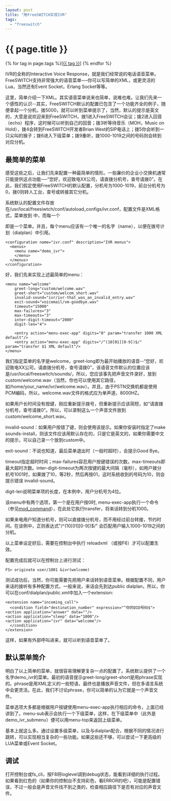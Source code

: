 ```yaml
---
layout: post
title: "用FreeSWITCH实现IVR"
tags:
  - "freeswitch"
---
```


# {{ page.title }}

<div class="tags">
{% for tag in page.tags %}[<a class="tag" href="/tags.html#{{ tag }}">{{ tag }}</a>] {% endfor %}
</div>


IVR的全称的Interactive Voice Response，就是我们经常说的电话语音菜单。FreeSWITCH支持非常强大的语音菜单──你可以写简单的XML，或更灵活的Lua，当然还有Event Socket，Erlang Socket等等。

这里，简单介绍一下XML。其实语音菜单说来也简单，说难也难。让我们先来一个感性的认识--其实，FreeSWITCH默认的配置已包含了一个功能齐全的例子，随便拿起一个分机，拨5000，就可以听到菜单提示了，当然，默认的提示是英文的，大意是说欢迎来到FreeSWITCH，拨1进入FreeSWITCH会议；拨2进入回音（echo）程序，这时候可以听到自己的回音；拨3听等待音乐（MOH，Music on Hold），拨4会转到FreeSWITCH开发者Brian West的SIP电话上；拨5你会听到一只尖叫的猴子；拨6进入下级菜单；拨9重听，拨1000-1019之间的号码则会转到对应分机。

最简单的菜单
--------

感受这些之后，让我们先来配置一种最简单的情形。一些廉价的企业小交换机通常只能提供这点功能──“您好，欢迎致电XX公司，请直拨分机号，查号请拨0”。在此，我们假定使用FreeSWITCH的默认配置，分机号为1000-1019，前台分机号为0，拨0则转人工台，查号或转接其它分机。

系统默认的配置文件存放在/usr/local/freesiwtch/conf/autoload\_configs/ivr.conf，配置文件是XML格式，菜单放到<menus> </menus>中，而每一个<menu> </menu>即是一个菜单。并且，每个menu应该有一个唯一的名字（name），以便在拨号计划（dialplan）中引用。

	<configuration name="ivr.conf" description="IVR menus">
	  <menus>
	    <menu name="demo_ivr">
	    </menu>
	  </menus>
	</configuration>

好，我们先来实现上述最简单的menu：

	<menu name="welcome"
	    greet-long="custom/welcome.wav"
	    greet-short="custom/welcom_short.wav"
	    invalid-sound="ivr/ivr-that_was_an_invalid_entry.wav"
	    exit-sound="voicemail/vm-goodbye.wav"
	    timeout="15000"
	    max-failures="3"
	    max-timeouts="3"
	    inter-digit-timeout="2000"
	    digit-len="4">
	
	    <entry action="menu-exec-app" digits="0" param="transfer 1000 XML default"/>
	    <entry action="menu-exec-app" digits="/^(10[01][0-9])$/" param="transfer $1 XML default"/> 
	</menu>

我们指定菜单的名字是welcome，greet-long即为最开始播放的语音--“您好，欢迎致电XX公司，请直拨分机号，查号请拨0”，该语音文件默认的位置应该是/usr/local/freeswitch/sounds/，所以，您应该事先把声音文件录好，放到custom/welcome.wav（当然，你也可以使用其它路径，如/home/your\_name/ivr/welcome.wav）。并且，由于PSTN交换机都是使用PCM编码，所以，welcome.wav文件的格式应为单声道，8000HZ。

如果用户长时间没有按键，刚应重新提示拨号，但重新提示应该简短，如“请直拨分机号，查号请拨0”。所以，可以录制这么一个声音文件放到custom/welcome\_short.wav。

invalid-sound：如果用户按错了键，则会使用该提示。如果你安装时指定了make sounds-install，则该文件应该用默认存在的，只是它是英文的，如果你需要中文的提示，可以自己录一个放到custom中。

exit-sound：不说也知道，最后菜单退出时（一般时超时），会提示Good Bye。

timeout指定超时时间；max-failures容忍用户按键错误的次数。max-timeouts即最大超时次数。inter-digit-timeout为两次按键的最大间隔（毫秒），如用户拨分机号1001时，如果拨了10，等2秒，然后再按01，这时系统收到的号码为10，则会提示错误 invalid-sound。

digit-len说明菜单项的长度，在本例中，用户分机号为4位。

该menu中有两个选项，第一个是在用户按0时, menu-exec-app执行一个命令（参见[mod\_command](http://wiki.freeswitch.org/wiki/Mod_command)），在此处它执行transfer，将来话转到分机1000。

如果来电用户知道分机号，则可以直接拨分机号，而不用经过前台转接，节约时间。在该例中，正则表达式"/^(10\[01\]\[0-9\])$/" 会匹配用户输入1000-1019之间的分机。

以上菜单设定好后，需要在控制台中执行 reloadxml （或按F6）才可以配置生效。

配置完成后就可以在控制台上进行测试：

	FS> originate user/1001 &ivr(welcome)

测试成功后，当然，你可能需要先把用户来话转到语音菜单。根据配置不同，用户来话的接听有多种配置方式，一般来说，来话会先到达public dialplan，所以，你可以在conf/dialplan/public.xml中加入一个extension:

    <extension name="incoming_call">
      <condition field="destination_number" expression="^你的DID号码$">
	<action application="answer" data=""/>
	<action application="sleep" data="1000"/>
	<action application="ivr" data="welcome"/>
      </condition>
    </extension>

这样，如果有外部呼叫进来，就可以听到语音菜单了。

默认菜单简介
--------

明白了以上简单的菜单，就很容易理解更复杂一点的配置了。系统默认提供了一个名字demo\_ivr的菜单。最初的语音提示greet-long/greet-short是用phrase实现的。phrase是用XML定义的一些短语，最终也是播放声音文件，但在多语言系统中会更灵活。在此，我们不讨论phrase，你可以简单的认为它就是一个声音文件。

菜单选项大多都是根据用户按键使用menu-exec-app执行相应的命令，上面已经讲到了。menu-sub表示会执行一个下级菜单，这样，在下级菜单中（此外是demo\_ivr\_submenu）便可以用menu-top来返回上级菜单。

基本上就这么多。通过设置多级菜单，以及与dialplan配合，根据不同的情况进行跳转，可以实现相当复杂的一些功能。如果这些还不够，可以尝试一下更高级的LUA菜单或Event Socket。

调试
--------

打开控制台或fs\_cli，按F8将loglevel调到debug状态，能看到详细的执行过程。如果看到红色的（如果你的控制台不支持彩色，看ERROR的吧），可能是配置错误，不过一般会是声音文件找不到之类的，检查相应路径下是否有对应的声音文件。
